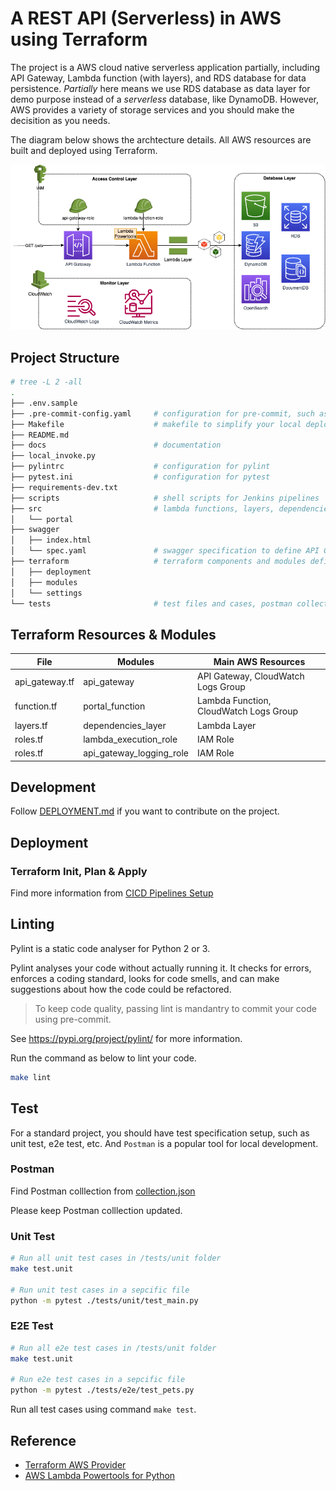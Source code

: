 # A REST API (Serverless) in AWS using Terraform

The project is a AWS cloud native serverless application partially, including API Gateway, Lambda function (with layers), and RDS database for data persistence. _Partially_ here means we use RDS database as data layer for demo purpose instead of a _serverless_ database, like DynamoDB. However, AWS provides a variety of storage services and you should make the decisition as you needs.

The diagram below shows the archtecture details. All AWS resources are built and deployed using Terraform.

![Cloud Arch Diagram](./docs/images/arch-diagram.png)

## Project Structure

```bash
# tree -L 2 -all
.
├── .env.sample
├── .pre-commit-config.yaml     # configuration for pre-commit, such as lint, auto format, test
├── Makefile                    # makefile to simplify your local deployment using shell scripts
├── README.md
├── docs                        # documentation
├── local_invoke.py
├── pylintrc                    # configuration for pylint
├── pytest.ini                  # configuration for pytest
├── requirements-dev.txt
├── scripts                     # shell scripts for Jenkins pipelines
├── src                         # lambda functions, layers, dependencies source code
│   └── portal
├── swagger
│   ├── index.html
│   └── spec.yaml               # swagger specification to define API Gateway methods and paths
├── terraform                   # terraform components and modules definition
│   ├── deployment
│   ├── modules
│   └── settings
└── tests                       # test files and cases, postman collection, unit test, E2E test, etc
```

## Terraform Resources & Modules

| File           | Modules                  | Main AWS Resources                     |
| -------------- | ------------------------ | -------------------------------------- |
| api_gateway.tf | api_gateway              | API Gateway, CloudWatch Logs Group     |
| function.tf    | portal_function          | Lambda Function, CloudWatch Logs Group |
| layers.tf      | dependencies_layer       | Lambda Layer                           |
| roles.tf       | lambda_execution_role    | IAM Role                               |
| roles.tf       | api_gateway_logging_role | IAM Role                               |

## Development

Follow [DEPLOYMENT.md](./docs/DEPLOYMENT.md) if you want to contribute on the project.

## Deployment

### Terraform Init, Plan & Apply

Find more information from [CICD Pipelines Setup](./docs/cicd.md)

## Linting

Pylint is a static code analyser for Python 2 or 3.

Pylint analyses your code without actually running it. It checks for errors, enforces a coding standard, looks for code smells, and can make suggestions about how the code could be refactored.

> To keep code quality, passing lint is mandantry to commit your code using pre-commit.

See <https://pypi.org/project/pylint/> for more information.

Run the command as below to lint your code.

```bash
make lint
```

## Test

For a standard project, you should have test specification setup, such as unit test, e2e test, etc. And `Postman` is a popular tool for local development.

### Postman

Find Postman colllection from [collection.json](./tests/postman/collection.json)

Please keep Postman colllection updated.

### Unit Test

```bash
# Run all unit test cases in /tests/unit folder
make test.unit

# Run unit test cases in a sepcific file
python -m pytest ./tests/unit/test_main.py
```

### E2E Test

```bash
# Run all e2e test cases in /tests/unit folder
make test.unit

# Run e2e test cases in a sepcific file
python -m pytest ./tests/e2e/test_pets.py
```

Run all test cases using command `make test`.

## Reference

- [Terraform AWS Provider](https://registry.terraform.io/providers/hashicorp/aws/latest)
- [AWS Lambda Powertools for Python](https://awslabs.github.io/aws-lambda-powertools-python/2.12.0/)
